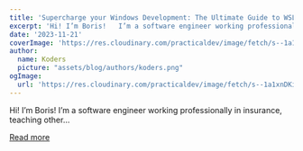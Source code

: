 ```yaml
---
title: 'Supercharge your Windows Development: The Ultimate Guide to WSL 🚀📟'
excerpt: 'Hi! I’m Boris!   I’m a software engineer working professionally in insurance, teaching other...'
date: '2023-11-21'
coverImage: 'https://res.cloudinary.com/practicaldev/image/fetch/s--1a1xnDKi--/c_imagga_scale,f_auto,fl_progressive,h_420,q_auto,w_1000/https://dev-to-uploads.s3.amazonaws.com/uploads/articles/pie7rxtjzr9udmn3wwp6.png'
author:
  name: Koders
  picture: "assets/blog/authors/koders.png"
ogImage:
  url: 'https://res.cloudinary.com/practicaldev/image/fetch/s--1a1xnDKi--/c_imagga_scale,f_auto,fl_progressive,h_420,q_auto,w_1000/https://dev-to-uploads.s3.amazonaws.com/uploads/articles/pie7rxtjzr9udmn3wwp6.png'
---
```


Hi! I’m Boris!   I’m a software engineer working professionally in insurance, teaching other...

[Read more](https://dev.to/wasp/supercharge-your-windows-development-the-ultimate-guide-to-wsl-195m)
